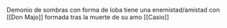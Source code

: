 Demonio de sombras con forma de loba tiene una enemistad/amistad con [[Don Majo]] formada tras la muerte de su amo [[Casio]] 